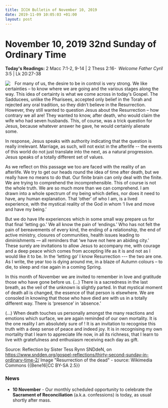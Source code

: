 ```yaml
---
title: ICCH Bulletin of November 10, 2019
date: 2019-11-09 10:05:03 +01:00
layout: post
---
```


# November 10, 2019 32nd Sunday of Ordinary Time
<span style="float: right"><em>Welcome Father Cyril</em></span>
**Today's Readings:** 2 Macc 7:1-2, 9-14 | 2 Thess 2:16-3:5 | Lk 20:27-38


<img style="float: left; margin-right: 1em;" src="https://upload.wikimedia.org/wikipedia/commons/thumb/6/61/K-Auferstehung_der_Toten_%2811%29.JPG/800px-K-Auferstehung_der_Toten_%2811%29.JPG">

For many of us, the desire to be in control is very strong. We like certainties – to know where we are going and the various stages along the way. This idea of certainty is what we come across in today‘s Gospel. The Sadducees, unlike the Pharisees, accepted only belief in the Torah and rejected any oral tradition, so they didn’t believe in the Resurrection. However, they still wanted to question Jesus about the Resurrection – how contrary we all are! They wanted to know, after death, who would claim the wife who had seven husbands. This, of course, was a trick question for Jesus, because whatever answer he gave, he would certainly alienate some.

In response, Jesus speaks with authority indicating that the question is really irrelevant. Marriage, as such, will not exist in the afterlife -- the events of this world do not just translate into the next, as a natural progression. Jesus speaks of a totally different set of values.  

As we reflect on this passage we too are faced with the reality of an afterlife. We try to get our heads round the idea of time after death, but we really have no means to do that. Our finite brain can only deal with the finite. We are trying to comprehend the incomprehensible. This of course is not the whole truth. We are so much more than we can comprehend. I am drawn into a whole spectrum of my being which defies, nor does it need to have, any human explanation. That ‘other’ of who I am, is a lived experience, with the mystical reality of the God in whom ‘I live and move and have my being.’

But we do have life experiences which in some small way prepare us for that final ‘letting go.’ We all know the pain of ‘endings.’ Who has not felt the pain of bereavements of every kind, the ending of a relationship, the end of active ministry, closures of communities, health issues leading to diminishments — all reminders that ‘we have not here an abiding city.’ These surely are invitations to allow Jesus to accompany me, with courage and a deep peace which comes from accepting life as it is and not as I would like it to be. In the ‘letting go’ I know Resurrection --- the two are one. As I write, the year too is dying around me, in a blaze of Autumn colours – to die, to sleep and rise again in a coming Spring.

In this month of November we are invited to remember in love and gratitude those who have gone before us. (...) There is a sacredness in the last breath, as the veil of the unknown is slightly parted. In that mystical moment of death all is changed, the essence of that person is elsewhere. We are consoled in knowing that those who have died are with us in a totally different way. There is ‘presence’ in ‘absence.’

(...) When death touches us personally amongst the many reactions and emotions which surface, we are again reminded of our own mortality. It is the one reality I am absolutely sure of ! It is an invitation to recognise this truth with a deep sense of peace and indeed joy. It is in recognising my own mortality that I learn to appreciate life now, in all its richness, that I learn to live with gratefulness and enthusiasm receiving each day as gift.

Source: Reflection by Sister Tess Rynn SNDdeN, on https://www.sndden.org/gospel-reflections/thirty-second-sunday-in-ordinary-time-2/
Image "Resurrection of the dead" - source: Wikimedia Commons \{\{Bene16|CC BY-SA 2.5}}

### News 

* **10 November** - Our monthly scheduled opportunity to celebrate the **Sacrament of Reconciliation** (a.k.a. confessions) is today, as usual shortly after mass.
